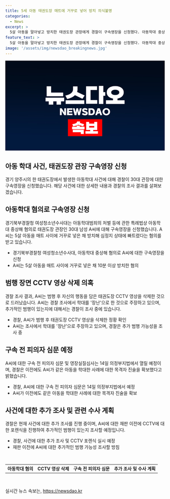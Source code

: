 ```yaml
---
title: 5세 아동 태권도장 매트에 거꾸로 넣어 방치 의식불명
categories:
  - News
excerpt: >
  5살 아동을 말아넣고 방치한 태권도장 관장에게 경찰이 구속영장을 신청했다. 아동학대 중상해 혐의로 구속영장을 요청한 경기북부경찰청은 CCTV 영상 삭제 등 범행 장면을 확인하고 추가 조사할 예정이다. 아동은 현재 중환자실에서 치료를 받고 있으며, 관장은 장난으로 주장하고 있다. 또한, 이전에도 학대한 정황이 있는 것으로 전해졌으며, 추가 범행 여부를 조사 중이다. 구속 전 피의자 심문은 의정부지법에서 열릴 예정이다. (150자)
feature_text: >
  5살 아동을 말아넣고 방치한 태권도장 관장에게 경찰이 구속영장을 신청했다. 아동학대 중상해 혐의로 구속영장을 요청한 경기북부경찰청은 CCTV 영상 삭제 등 범행 장면을 확인하고 추가 조사할 예정이다. 아동은 현재 중환자실에서 치료를 받고 있으며, 관장은 장난으로 주장하고 있다. 또한, 이전에도 학대한 정황이 있는 것으로 전해졌으며, 추가 범행 여부를 조사 중이다. 구속 전 피의자 심문은 의정부지법에서 열릴 예정이다. (150자)
image: '/assets/img/newsdao_breakingnews.jpg'
---
```


<p><img src="/assets/img/newsdao_breakingnews.jpg" alt="flaretime 속보" /></p>

<h2 data-ke-size="size26">아동 학대 사건, 태권도장 관장 구속영장 신청</h2>

<p data-ke-size="size16">경기 양주시의 한 태권도장에서 발생한 아동학대 사건에 대해 경찰이 30대 관장에 대한 구속영장을 신청했습니다. 해당 사건에 대한 상세한 내용과 경찰의 조사 결과를 살펴보겠습니다.</p>

<h2 data-ke-size="size24">아동학대 혐의로 구속영장 신청</h2>

<p data-ke-size="size16">경기북부경찰청 여성청소년수사대는 아동학대범죄의 처벌 등에 관한 특례법상 아동학대 중상해 혐의로 태권도장 관장인 30대 남성 A씨에 대해 구속영장을 신청했습니다. A씨는 5살 아동을 매트 사이에 거꾸로 넣은 채 방치해 심정지 상태에 빠트렸다는 혐의를 받고 있습니다.</p>

<ul>
    <li>경기북부경찰청 여성청소년수사대, 아동학대 중상해 혐의로 A씨에 대한 구속영장을 신청</li>
    <li>A씨는 5살 아동을 매트 사이에 거꾸로 넣은 채 10분 이상 방치한 혐의</li>
</ul>

<h2 data-ke-size="size24">범행 장면 CCTV 영상 삭제 의혹</h2>

<p data-ke-size="size16">경찰 조사 결과, A씨는 범행 후 자신의 행동을 담은 태권도장 CCTV 영상을 삭제한 것으로 드러났습니다. A씨는 경찰 조사에서 학대를 '장난'으로 한 것으로 주장하고 있으며, 추가적인 범행이 있는지에 대해서는 경찰이 조사 중에 있습니다.</p>

<ul>
    <li>경찰, A씨가 범행 후 태권도장 CCTV 영상을 삭제한 정황 확인</li>
    <li>A씨는 조사에서 학대를 '장난'으로 주장하고 있으며, 경찰은 추가 범행 가능성을 조사 중</li>
</ul>

<h2 data-ke-size="size24">구속 전 피의자 심문 예정</h2>

<p data-ke-size="size16">A씨에 대한 구속 전 피의자 심문 및 영장실질심사는 14일 의정부지법에서 열릴 예정이며, 경찰은 이전에도 A씨가 같은 아동을 학대한 사례에 대한 목격자 진술을 확보했다고 밝혔습니다.</p>

<ul>
    <li>경찰, A씨에 대한 구속 전 피의자 심문은 14일 의정부지법에서 예정</li>
    <li>A씨가 이전에도 같은 아동을 학대한 사례에 대한 목격자 진술을 확보</li>
</ul>

<h2 data-ke-size="size24">사건에 대한 추가 조사 및 관련 수사 계획</h2>

<p data-ke-size="size16">경찰은 현재 사건에 대한 추가 조사를 진행 중이며, A씨에 대한 재판 이전에 CCTV에 대한 포렌식을 진행하여 추가적인 범행이 있는지 조사할 예정입니다.</p>

<ul>
    <li>경찰, 사건에 대한 추가 조사 및 CCTV 포렌식 실시 예정</li>
    <li>재판 이전에 A씨에 대한 추가적인 범행 가능성 조사할 방침</li>
</ul>

<p data-ke-size="size16">&nbsp;</p>

<table>
    <tbody>
        <tr>
            <td style="text-align: center; height: 17px;"><b>아동학대 혐의</b></td>
            <td style="text-align: center; height: 17px;"><b>CCTV 영상 삭제</b></td>
            <td style="text-align: center; height: 17px;"><b>구속 전 피의자 심문</b></td>
            <td style="text-align: center; height: 17px;"><b>추가 조사 및 수사 계획</b></td>
        </tr>
    </tbody>
</table>

<p data-ke-size="size16">&nbsp;</p>
실시간 뉴스 속보는, <a href="https://newsdao.kr" rel="dofollow">https://newsdao.kr</a>


